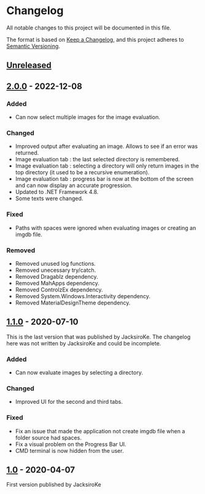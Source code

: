 # Changelog

All notable changes to this project will be documented in this file.

The format is based on [Keep a Changelog](https://keepachangelog.com/en/1.0.0/),
and this project adheres to [Semantic Versioning](https://semver.org/spec/v2.0.0.html).

## [Unreleased]

## [2.0.0] - 2022-12-08

### Added

- Can now select multiple images for the image evaluation.

### Changed

- Improved output after evaluating an image. Allows to see if an error was returned.
- Image evaluation tab : the last selected directory is remembered.
- Image evaluation tab : selecting a directory will only return images in the top directory (it used to be a recursive enumeration).
- Image evaluation tab : progress bar is now at the bottom of the screen and can now display an accurate progression.
- Updated to .NET Framework 4.8.
- Some texts were changed.

### Fixed

- Paths with spaces were ignored when evaluating images or creating an imgdb file.

### Removed

- Removed unused log functions.
- Removed unecessary try/catch.
- Removed Dragablz dependency.
- Removed MahApps dependency.
- Removed ControlzEx dependency.
- Removed System.Windows.Interactivity dependency.
- Removed MaterialDesignTheme dependency.

## [1.1.0] - 2020-07-10

This is the last version that was published by JacksiroKe. The changelog here was not written by JacksiroKe and could be incomplete.

### Added

- Can now evaluate images by selecting a directory.

### Changed

- Improved UI for the second and third tabs.

### Fixed

- Fix an issue that made the application not create imgdb file when a folder source had spaces.
- Fix a visual problem on the Progress Bar UI.
- CMD terminal is now hidden from the user.

## [1.0] - 2020-04-07

First version published by JacksiroKe

[Unreleased]: https://github.com/Mythique/arcoreimg/compare/v2.0.0...HEAD
[2.0.0]: https://github.com/Mythique/arcoreimg/compare/v1.1.0...v2.0.0
[1.1.0]: https://github.com/Mythique/arcoreimg/compare/v1.0.0...v1.1.0
[1.0]: https://github.com/Mythique/arcoreimg/releases/tag/v1.0